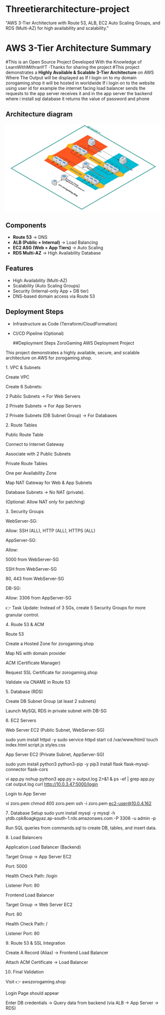 # Threetierarchitecture-project
"AWS 3-Tier Architecture with Route 53, ALB, EC2 Auto Scaling Groups, and RDS (Multi-AZ) for high availability and scalability."
# AWS 3-Tier Architecture Summary
#This is an Open Source Project Developed With the Knowledge of LearnWithMithranYT -Thanks for sharing the project 
#This project demonstrates a **Highly Available & Scalable 3-Tier Architecture** on AWS 
Where The Output will be displayed as If I login on to my domain zorogaming.shop it will be hosted in worldwide If i login on to the website using user id for example the internet facing  load balancer sends the requests to the app server receives it  and in  the app server the backend where i install sql database it returns the value of password and phone

##  Architecture diagram 
 ![Threetier Architecture](https://github.com/EzhilkumarV/threetierarchitecture-project/blob/main/Threetier-Architecture.png?raw=true)

##  Components
- **Route 53** → DNS
- **ALB (Public + Internal)** → Load Balancing
- **EC2 ASG (Web + App Tiers)** → Auto Scaling
- **RDS Multi-AZ** → High Availability Database

##  Features
- High Availability (Multi-AZ)
- Scalability (Auto Scaling Groups)
- Security (Internal-only App + DB tier)
- DNS-based domain access via Route 53

##  Deployment Steps
- Infrastructure as Code (Terraform/CloudFormation)
- CI/CD Pipeline (Optional)

  ##Deployment Steps
   ZoroGaming AWS Deployment Project

This project demonstrates a highly available, secure, and scalable architecture on AWS for zorogaming.shop.

1️. VPC & Subnets

Create VPC

Create 6 Subnets:

2 Public Subnets → For Web Servers

2 Private Subnets → For App Servers

2 Private Subnets (DB Subnet Group) → For Databases

2️. Route Tables

Public Route Table

Connect to Internet Gateway

Associate with 2 Public Subnets

Private Route Tables

One per Availability Zone

Map NAT Gateway for Web & App Subnets

Database Subnets → No NAT (private).

(Optional: Allow NAT only for patching)

3️. Security Groups

WebServer-SG:

Allow: SSH (ALL), HTTP (ALL), HTTPS (ALL)

AppServer-SG:

Allow:

5000 from WebServer-SG

SSH from WebServer-SG

80, 443 from WebServer-SG

DB-SG:

Allow: 3306 from AppServer-SG

👉 Task Update: Instead of 3 SGs, create 5 Security Groups for more granular control.

4️. Route 53 & ACM

Route 53

Create a Hosted Zone for zorogaming.shop

Map NS with domain provider

ACM (Certificate Manager)

Request SSL Certificate for zorogaming.shop

Validate via CNAME in Route 53

5️. Database (RDS)

Create DB Subnet Group (at least 2 subnets)

Launch MySQL RDS in private subnet with DB-SG

6️. EC2 Servers

Web Server EC2 (Public Subnet, WebServer-SG)

sudo yum install httpd -y
sudo service httpd start
cd /var/www/html/
touch index.html script.js styles.css


App Server EC2 (Private Subnet, AppServer-SG)

sudo yum install python3 python3-pip -y
pip3 install flask flask-mysql-connector flask-cors

vi app.py
nohup python3 app.py > output.log 2>&1 &
ps -ef | grep app.py
cat output.log
curl http://10.0.3.47:5000/login


Login to App Server

vi zoro.pem
chmod 400 zoro.pem
ssh -i zoro.pem ec2-user@10.0.4.162

7️. Database Setup
sudo yum install mysql -y
mysql -h ytdb.cpk8oagkgyaz.ap-south-1.rds.amazonaws.com -P 3306 -u admin -p


Run SQL queries from commands.sql to create DB, tables, and insert data.

8️. Load Balancers

Application Load Balancer (Backend)

Target Group → App Server EC2

Port: 5000

Health Check Path: /login

Listener Port: 80

Frontend Load Balancer

Target Group → Web Server EC2

Port: 80

Health Check Path: /

Listener Port: 80

9️. Route 53 & SSL Integration

Create A Record (Alias) → Frontend Load Balancer

Attach ACM Certificate → Load Balancer

10. Final Validation

Visit 👉 awszorogaming.shop

Login Page should appear

Enter DB credentials → Query data from backend (via ALB → App Server → RDS)
